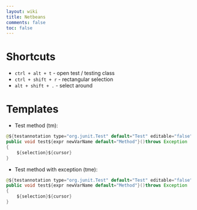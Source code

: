 ```yaml
---
layout: wiki
title: Netbeans
comments: false
toc: false
---
```


# Shortcuts

* `ctrl + alt + t` - open test / testing class
* `ctrl + shift + r` - rectangular selection
* `alt + shift + .` - select around

# Templates
* Test method (tm):

```java
@${testannotation type="org.junit.Test" default="Test" editable="false"}
public void test${expr newVarName default="Method"}()throws Exception
{
    ${selection}${cursor}
}
```

* Test method with exception (tme):

```java
@${testannotation type="org.junit.Test" default="Test" editable="false"}(expected = ${exc default="Exception"}.class )
public void test${expr newVarName default="Method"}()throws Exception
{
    ${selection}${cursor}
}
```
